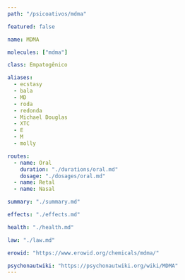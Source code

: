 ```yaml
---
path: "/psicoativos/mdma"

featured: false

name: MDMA

molecules: ["mdma"]

class: Empatogênico

aliases: 
  - ecstasy
  - bala
  - MD
  - roda
  - redonda
  - Michael Douglas
  - XTC
  - E
  - M
  - molly

routes:
  - name: Oral
    duration: "./durations/oral.md"
    dosage: "./dosages/oral.md" 
  - name: Retal
  - name: Nasal

summary: "./summary.md"

effects: "./effects.md"

health: "./health.md"

law: "./law.md"

erowid: "https://www.erowid.org/chemicals/mdma/"

psychonautwiki: "https://psychonautwiki.org/wiki/MDMA"
---
```

